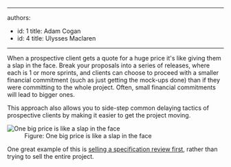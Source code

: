 

---
authors:
  - id: 1
    title: Adam Cogan
  - id: 4
    title: Ulysses Maclaren
---




<span class='intro'> <p>
                When a prospective client gets a quote for a huge price it's like giving them a slap in the face.
                Break your proposals into a series of releases, where each is&#160;1&#160;or more sprints,&#160;and 
                clients can choose to proceed with a smaller financial commitment (such as just getting the mock-ups 
                done) than if they were committing to the whole project. Often, small financial commitments will 
                lead to bigger ones.
                </p> </span>

<p> This approach also allows you to side-step common delaying tactics of prospective clients by making it easier to get the project moving. </p><dl class="image"><dt>
      <img alt="One big price is like a slap in the face" src="/Management/RulesToSuccessfulSalesAndAccountManagement/PublishingImages/AccountManagement-FaceSlap.jpg" /> 
   </dt><dd> Figure&#58; One big price is like a slap in the face </dd></dl><p>One great example​ of this is <a href="/Management/RulestoBetterSpecificationReviews/Pages/SpecificationReview.aspx">selling a specification review first</a>, rather than trying to sell the entire project.</p>


